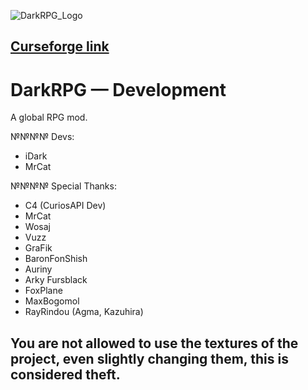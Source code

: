 ![DarkRPG_Logo](https://cdn.discordapp.com/attachments/1014345920315412502/1055843203670085642/dark-rpg-reborn.png)


## [Curseforge link](https://www.curseforge.com/minecraft/mc-mods/darkrpg-forge)

# DarkRPG — Development
A global RPG mod.

№№№№ Devs:
- iDark
- MrCat

№№№№ Special Thanks:
- C4 (CuriosAPI Dev)
- MrCat
- Wosaj
- Vuzz
- GraFik
- BaronFonShish
- Auriny
- Arky Fursblack
- FoxPlane
- MaxBogomol
- RayRindou (Agma, Kazuhira)

## You are not allowed to use the textures of the project, even slightly changing them, this is considered theft.
